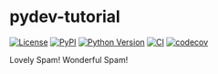 # pydev-tutorial

[![License](https://img.shields.io/pypi/l/pydev-tutorial.svg?color=green)](https://github.com/valhalla/pydev-tutorial/raw/main/LICENSE)
[![PyPI](https://img.shields.io/pypi/v/pydev-tutorial.svg?color=green)](https://pypi.org/project/pydev-tutorial)
[![Python Version](https://img.shields.io/pypi/pyversions/pydev-tutorial.svg?color=green)](https://python.org)
[![CI](https://github.com/valhalla/pydev-tutorial/actions/workflows/ci.yml/badge.svg)](https://github.com/valhalla/pydev-tutorial/actions/workflows/ci.yml)
[![codecov](https://codecov.io/gh/valhalla/pydev-tutorial/branch/main/graph/badge.svg)](https://codecov.io/gh/valhalla/pydev-tutorial)

Lovely Spam! Wonderful Spam!

